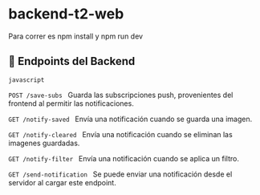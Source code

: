 # backend-t2-web

Para correr es npm install y npm run dev

## 🔌 Endpoints del Backend

```javascript```

`POST /save-subs `
Guarda las subscripciones push, provenientes del frontend al permitir las notificaciones.

`GET /notify-saved `
Envía una notificación cuando se guarda una imagen.

`GET /notify-cleared `
Envía una notificación cuando se eliminan las imagenes guardadas.

`GET /notify-filter `
Envía una notificación cuando se aplica un filtro.

`GET /send-notification `
Se puede enviar una notificación desde el servidor al cargar este endpoint.
